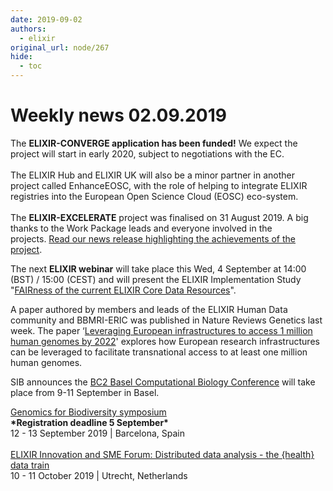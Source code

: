 ```yaml
---
date: 2019-09-02
authors:
  - elixir
original_url: node/267
hide:
  - toc
---
```


# Weekly news 02.09.2019

<p>The&nbsp;<strong>ELIXIR-CONVERGE application has been funded!</strong>&nbsp;We expect the project will start in early 2020, subject to negotiations with the EC.&nbsp;<br />
<br />
The ELIXIR Hub and ELIXIR UK will also be a minor partner in another project called EnhanceEOSC, with the role of helping to integrate ELIXIR registries into the European Open Science Cloud (EOSC) eco-system.&nbsp;<br />
<br />
The&nbsp;<strong>ELIXIR-EXCELERATE</strong>&nbsp;project was finalised on 31 August 2019. A big thanks to the Work Package leads and everyone involved in the projects.&nbsp;<a href="https://elixir-europe.us4.list-manage.com/track/click?u=751beffce2e491f94d6f66918&amp;id=9942418347&amp;e=64fa86a9a6">Read our news release highlighting the achievements of the project</a>.</p>

<p>The next&nbsp;<strong>ELIXIR webinar</strong>&nbsp;will take place this Wed, 4 September at 14:00 (BST) / 15:00 (CEST) and will present the ELIXIR Implementation Study "<a href="https://elixir-europe.us4.list-manage.com/track/click?u=751beffce2e491f94d6f66918&amp;id=c5e6d5cae3&amp;e=64fa86a9a6" target="_blank">FAIRness of the current ELIXIR Core Data Resources</a>".</p>

<p>A paper authored by members and leads of the ELIXIR Human Data community and BBMRI-ERIC was published in Nature Reviews Genetics last week. The paper&nbsp;‘<a href="https://elixir-europe.us4.list-manage.com/track/click?u=751beffce2e491f94d6f66918&amp;id=a2220ffea5&amp;e=64fa86a9a6" target="_blank">Leveraging European infrastructures to access 1 million human genomes by 2022</a>' explores how European research infrastructures can be leveraged to facilitate transnational access to at least one million human genomes.&nbsp;</p>

<p>SIB announces the&nbsp;<a href="https://elixir-europe.us4.list-manage.com/track/click?u=751beffce2e491f94d6f66918&amp;id=4bd7ac1da9&amp;e=64fa86a9a6" target="_blank">BC2 Basel Computational Biology Conference</a>&nbsp;will take place from 9-11 September in Basel.</p>

<p><a href="https://elixir-europe.us4.list-manage.com/track/click?u=751beffce2e491f94d6f66918&amp;id=a8dc6d4ec5&amp;e=64fa86a9a6" target="_blank">Genomics for Biodiversity symposium</a>&nbsp;<br />
<strong>*Registration&nbsp;deadline 5 September*</strong><br />
12 - 13 September 2019 | Barcelona, Spain<br />
<br />
<a href="https://elixir-europe.us4.list-manage.com/track/click?u=751beffce2e491f94d6f66918&amp;id=0246b762f8&amp;e=64fa86a9a6" target="_blank">ELIXIR Innovation and SME Forum: Distributed data analysis - the {health} data train</a><br />
10 - 11 October 2019 | Utrecht, Netherlands</p>

